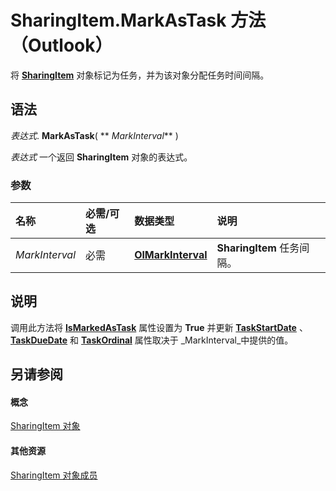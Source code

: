 
# SharingItem.MarkAsTask 方法 （Outlook）

将  **[SharingItem](63dd3451-44f3-7cc4-c6e2-7dad5835a7d2.md)** 对象标记为任务，并为该对象分配任务时间间隔。


## 语法

 _表达式_. **MarkAsTask**( ** _MarkInterval_** )

 _表达式_ 一个返回 **SharingItem** 对象的表达式。


### 参数



|**名称**|**必需/可选**|**数据类型**|**说明**|
|:-----|:-----|:-----|:-----|
| _MarkInterval_|必需|**[OlMarkInterval](a653146c-8a28-72dd-4ca7-98d8454c6f1f.md)**|**SharingItem** 任务间隔。|

## 说明

调用此方法将 **[IsMarkedAsTask](d71f55d2-d613-d922-dead-14d3b6916a2e.md)** 属性设置为 **True** 并更新 **[TaskStartDate](93fedab7-999e-4ee0-e65e-57d64ae02167.md)** 、 **[TaskDueDate](baf6c9c8-cdf3-2e8b-71da-10a393421f56.md)** 和 **[TaskOrdinal](4164fa78-c0cf-e359-2707-025d6d49f145.md)** 属性取决于 _MarkInterval_中提供的值。


## 另请参阅


#### 概念


[SharingItem 对象](63dd3451-44f3-7cc4-c6e2-7dad5835a7d2.md)
#### 其他资源


[SharingItem 对象成员](719ad60e-2242-2c54-778f-006b61690389.md)